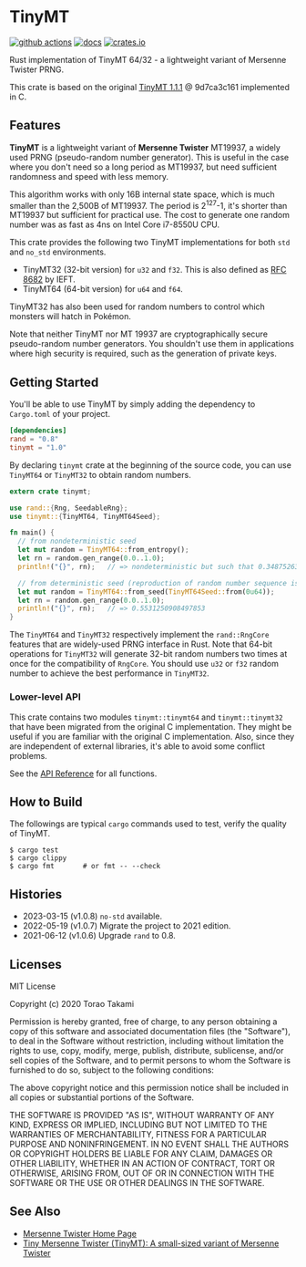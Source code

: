 # TinyMT
[![github actions](https://github.com/torao/tinymt/actions/workflows/build.yml/badge.svg)](https://github.com/torao/tinymt/actions)
[![docs](https://docs.rs/tinymt/badge.svg)](https://docs.rs/tinymt)
[![crates.io](https://img.shields.io/crates/v/tinymt.svg)](https://crates.io/crates/tinymt)

Rust implementation of TinyMT 64/32 - a lightweight variant of Mersenne Twister PRNG.

This crate is based on the original [TinyMT 1.1.1](https://github.com/MersenneTwister-Lab/TinyMT) @ 9d7ca3c161
implemented in C.

## Features

**TinyMT** is a lightweight variant of **Mersenne Twister** MT19937, a widely used PRNG (pseudo-random number generator). This is useful in the case where you don't need so a long period as MT19937, but need sufficient randomness and speed with less memory.

This algorithm works with only 16B internal state space, which is much smaller than the 2,500B of MT19937. The period is
2<sup>127</sup>-1, it's shorter than MT19937 but sufficient for practical use. The cost to generate one random number
was as fast as 4ns on Intel Core i7-8550U CPU.

This crate provides the following two TinyMT implementations for both `std` and `no_std` environments.

* TinyMT32 (32-bit version) for `u32` and `f32`. This is also defined as [RFC 8682](https://tools.ietf.org/html/rfc8682) by IEFT.
* TinyMT64 (64-bit version) for `u64` and `f64`.

TinyMT32 has also been used for random numbers to control which monsters will hatch in Pokémon.

Note that neither TinyMT nor MT 19937 are cryptographically secure pseudo-random number generators. You shouldn't use them in applications where high security is required, such as the generation of private keys.

## Getting Started

You'll be able to use TinyMT by simply adding the dependency to `Cargo.toml` of your project.

```toml
[dependencies]
rand = "0.8"
tinymt = "1.0"
```

By declaring `tinymt` crate at the beginning of the source code, you can use `TinyMT64` or `TinyMT32` to obtain random numbers.

```rust
extern crate tinymt;

use rand::{Rng, SeedableRng};
use tinymt::{TinyMT64, TinyMT64Seed};

fn main() {
  // from nondeterministic seed
  let mut random = TinyMT64::from_entropy();
  let rn = random.gen_range(0.0..1.0);
  println!("{}", rn);   // => nondeterministic but such that 0.3487526381670172

  // from deterministic seed (reproduction of random number sequence is possible)
  let mut random = TinyMT64::from_seed(TinyMT64Seed::from(0u64));
  let rn = random.gen_range(0.0..1.0);
  println!("{}", rn);   // => 0.5531250908497853
}
```

The `TinyMT64` and `TinyMT32` respectively implement the `rand::RngCore` features that are widely-used PRNG interface in Rust. Note that 64-bit operations for `TinyMT32` will generate 32-bit random numbers two times at once for the compatibility of `RngCore`. You should use `u32` or `f32` random number to achieve the best performance in `TinyMT32`.

### Lower-level API

This crate contains two modules `tinymt::tinymt64` and `tinymt::tinymt32` that have been migrated from the original C implementation. They might be useful if you are familiar with the original C implementation. Also, since they are independent of external libraries, it's able to avoid some conflict problems.

See the [API Reference](https://docs.rs/tinymt) for all functions.

## How to Build

The followings are typical `cargo` commands used to test, verify the quality of TinyMT.

```
$ cargo test
$ cargo clippy
$ cargo fmt       # or fmt -- --check
```

## Histories

* 2023-03-15 (v1.0.8) `no-std` available.
* 2022-05-19 (v1.0.7) Migrate the project to 2021 edition.
* 2021-06-12 (v1.0.6) Upgrade `rand` to 0.8.

## Licenses

MIT License

Copyright (c) 2020 Torao Takami

Permission is hereby granted, free of charge, to any person obtaining a copy
of this software and associated documentation files (the "Software"), to deal
in the Software without restriction, including without limitation the rights
to use, copy, modify, merge, publish, distribute, sublicense, and/or sell
copies of the Software, and to permit persons to whom the Software is
furnished to do so, subject to the following conditions:

The above copyright notice and this permission notice shall be included in all
copies or substantial portions of the Software.

THE SOFTWARE IS PROVIDED "AS IS", WITHOUT WARRANTY OF ANY KIND, EXPRESS OR
IMPLIED, INCLUDING BUT NOT LIMITED TO THE WARRANTIES OF MERCHANTABILITY,
FITNESS FOR A PARTICULAR PURPOSE AND NONINFRINGEMENT. IN NO EVENT SHALL THE
AUTHORS OR COPYRIGHT HOLDERS BE LIABLE FOR ANY CLAIM, DAMAGES OR OTHER
LIABILITY, WHETHER IN AN ACTION OF CONTRACT, TORT OR OTHERWISE, ARISING FROM,
OUT OF OR IN CONNECTION WITH THE SOFTWARE OR THE USE OR OTHER DEALINGS IN THE
SOFTWARE.

## See Also

* [Mersenne Twister Home Page](http://www.math.sci.hiroshima-u.ac.jp/~m-mat/MT/mt.html)
* [Tiny Mersenne Twister (TinyMT): A small-sized variant of Mersenne Twister](http://www.math.sci.hiroshima-u.ac.jp/~m-mat/MT/TINYMT/index.html)

